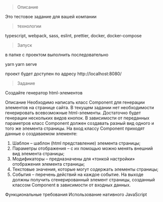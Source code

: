 >Описание

Это тестовое задание для вашей компании

> технологии

typescript, webpack, sass, eslint, prettier, docker, docker-compose


 
>Запуск

в папке с проектом выполнить последовательно

yarn
yarn serve

проект будет доступен по адресу http://localhost:8080/

>Задание

Создайте генератор html-элементов

Описание
Необходимо написать класс Component для генерации элементов на странице сайта. В текущем задании нет необходимости генерировать всевозможные html-элементы. Достаточно будет генерации нескольких видов кнопок.
В зависимости от переданных параметров класс Component должен создавать разный вид одного и того же элемента страницы.
На вход классу Component приходят данные о создаваемом элементе:
1) Шаблон – шаблон (html представление) элемента страницы;
2) Параметры отображения – с их помощью можно менять внешний вид элемента страницы;
3) Модификаторы – предназначены для «тонкой настройки» отображения элемента страницы;
4) Текстовые значения, которые могут содержать элементы страницы;
5) События – перечень действий на каждое событие.
На выходе должны получить сгенерированный элемент страницы, созданный классом Component в зависимости от входных данных.

Функциональные требования
Использование нативного JavaScript
